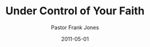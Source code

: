 ---
lunr: "true"
title: "Under Control of Your Faith"
author: "Pastor Frank Jones"
postDate: "05-01-2011"
date: 2011-05-01
category: "sermons"
slug: "2011/05/UnderControlOfYourFaith"
icon: microphone
audioLink: "UnderControlOfYourFaith"
tags: []
mp3: "UnderControlOfYourFaith/05012011.mp3"
ogg: "UnderControlOfYourFaith/05012011.ogg"
linkurl: "https://archive.org/download/UnderControlOfYourFaith/UnderControlOfYourFaith_files.xml"
ipath: "https://archive.org/download/UnderControlOfYourFaith/05012011.mp3"
layout: sermon.html
---